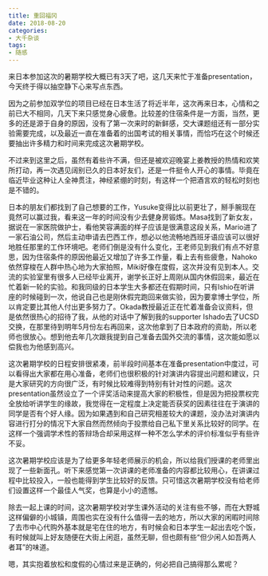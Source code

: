 ```yaml
---
title: 重回福冈
date: 2018-08-20
categories:
- 大千杂谈
tags:
- 随感
---
```


来日本参加这次的暑期学校大概已有3天了吧，这几天来忙于准备presentation，今天终于得以抽空静下心来写点东西。

因为之前参加双学位的项目已经在日本生活了将近半年，这次再来日本，心情和之前已大不相同，几天下来只感觉身心疲惫。比较差的住宿条件是一方面，当然，更多的还是源于自身的原因，没有了第一次来时的新鲜感，交大课题组还有一部分实验需要完成，以及最近一直在准备着的出国考试的相关事情，而恰巧在这个时候还要抽出许多精力和时间来完成这次暑期学校。

不过来到这里之后，虽然有着些许不满，但还是被欢迎晚宴上姜教授的热情和欢笑所打动，再一次遇见阔别已久的日本好友们，还是一件挺令人开心的事情。毕竟在临近毕业这种让人全神贯注，神经紧绷的时刻，有这样一个把酒言欢的轻松时刻也是不错的。

日本的朋友们都找到了自己想要的工作，Yusuke变得比以前更壮了，掰手腕现在竟然可以赢过我，看来这一年的时间没有少去健身房锻炼。Masa找到了新女友，据说在一家医院做护士，看他笑容满面的样子应该是很满意这段关系，Mario进了一家石油公司，然后主动申请去巴西工作，想必以他流畅地西班牙语应该可以很好地胜任那里的工作环境吧。老师们倒是没有什么变化，王老师见到我们有点不好意思，因为住宿条件的原因他最近又增加了许多工作量，看上去有些疲惫，Nahoko依然穿梭在人群中热心地为大家拍照，Miki好像在度假，这次并没有见到本人。交流的实验室里有很多人已经毕业离开，谢学长正好上周刚从国内休假回来，最近在忙着新一轮的实验。和我同级的日本学生大多都还在假期时间，只有Ishio在听讲座的时候碰到一次，他说自己也是刚休假完跑回来做实验，因为要拿博士学位，所以肯定要比其他人付出更多努力了。Okada教授最近正在忙着准备会议资料，但是依然很热心的招待了我，从他的对话中了解到我的supporter Ishado去了UCSD交换，在那里待到明年5月份左右再回来，这次他拿到了日本政府的资助，所以老师也很放心。想到他去年几次跟我提到自己准备去国外交流的事情，这次能如愿以偿我也为他感到高兴。

这次暑期学校的日程安排很紧凑，前半段时间基本在准备presentation中度过，可以看得出大家都在用心准备，老师们也很积极的针对演讲内容提出问题和建议，只是大家研究的方向很广泛，有时候比较难得到特别有针对性的问题。这次presentation虽然设立了一个评奖活动来提高大家的积极性，但是因为把投票权完全放给听讲学生的缘故，我觉得在一定程度上决定能否获奖的因素往往在于演讲的同学是否有个好人缘。因为如果遇到和自己研究相差较大的课题，没办法对演讲内容进行打分的情况下大家自然而然倾向于投票给自己私下里关系比较好的同学。在这样一个强调学术性的答辩场合却采用这样一种不怎么学术的评价标准似乎有些许不妥。

这次暑期学校应该是为了给更多年轻老师展示的机会，所以给我们授课的老师里出现了一些新面孔。听下来感觉第一次讲课的老师准备的内容都比较用心，在讲课过程中比较投入，一般也能得到学生比较好的反馈。只可惜这次暑期学校没有给老师们设置这样一个最佳人气奖，也算是小小的遗憾。

除去一起上课的时间，这次暑期学校对学生课外活动的关注有些不够，而在大野城这样偏僻的小城镇，周围也实在没有什么值得一去的地方，所以大家的闲暇时间除了去市中心代购外基本就是宅在住的地方，有时候会和日本学生一起出去吃个饭，有时候就叫上好友随便在大街上闲逛，虽然无聊，但也颇有些“但少闲人如吾两人者耳”的味道。

嗯，其实抱着放松和度假的心情过来是正确的，何必把自己搞得那么累呢？